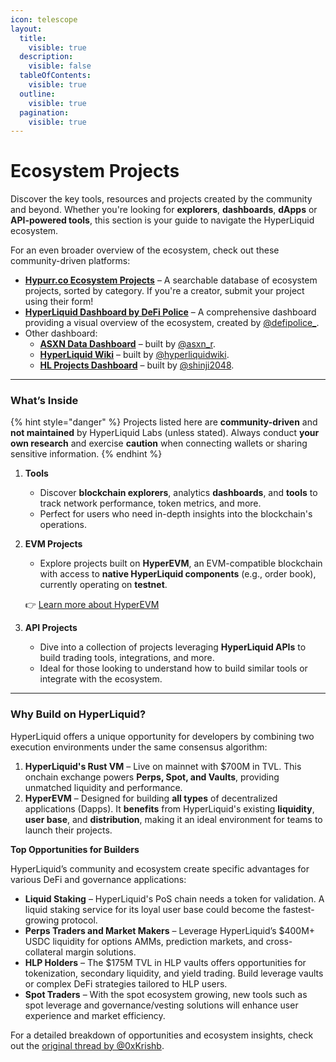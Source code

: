 ```yaml
---
icon: telescope
layout:
  title:
    visible: true
  description:
    visible: false
  tableOfContents:
    visible: true
  outline:
    visible: true
  pagination:
    visible: true
---
```


# Ecosystem Projects

Discover the key tools, resources and projects created by the community and beyond. Whether you're looking for **explorers**, **dashboards**, **dApps** or **API-powered tools**, this section is your guide to navigate the HyperLiquid ecosystem.

For an even broader overview of the ecosystem, check out these community-driven platforms:

* [**Hypurr.co Ecosystem Projects**](https://www.hypurr.co/ecosystem-projects) – A searchable database of ecosystem projects, sorted by category. If you're a creator, submit your project using their form!
* [**HyperLiquid Dashboard by DeFi Police**](https://degen.start.me/p/gGnQQY/hyperliquid) – A comprehensive dashboard providing a visual overview of the ecosystem, created by [@defipolice\_](https://x.com/defipolice_).
* Other dashboard:
  * [**ASXN Data Dashboard**](https://data.asxn.xyz/dashboard/hyperliquid-ecosystem) – built by [@asxn\_r](https://x.com/asxn_r).
  * [**HyperLiquid Wiki**](https://hyperliquid.wiki/) – built by [@hyperliquidwiki](https://x.com/hyperliquidwiki).
  * [**HL Projects Dashboard**](https://hlprojects.xyz/) – built by [@shinji2048](https://x.com/shinji2048).

***

### **What’s Inside**

{% hint style="danger" %}
Projects listed here are **community-driven** and **not maintained** by HyperLiquid Labs (unless stated). Always conduct **your own research** and exercise **caution** when connecting wallets or sharing sensitive information.
{% endhint %}

1. **Tools**
   * Discover **blockchain explorers**, analytics **dashboards**, and **tools** to track network performance, token metrics, and more.
   * Perfect for users who need in-depth insights into the blockchain's operations.
2.  **EVM Projects**

    * Explore projects built on **HyperEVM**, an EVM-compatible blockchain with access to **native HyperLiquid components** (e.g., order book), currently operating on **testnet**.

    👉 [Learn more about HyperEVM](https://community-hyperliquid.gitbook.io/community-docs/technical-overview-of-hyperliquid/hyperevm)
3. **API Projects**
   * Dive into a collection of projects leveraging **HyperLiquid APIs** to build trading tools, integrations, and more.
   * Ideal for those looking to understand how to build similar tools or integrate with the ecosystem.

***

### **Why Build on HyperLiquid?**

HyperLiquid offers a unique opportunity for developers by combining two execution environments under the same consensus algorithm:

1. **HyperLiquid's Rust VM** – Live on mainnet with $700M in TVL. This onchain exchange powers **Perps, Spot, and Vaults**, providing unmatched liquidity and performance.
2. **HyperEVM** – Designed for building **all types** of decentralized applications (Dapps). It **benefits** from HyperLiquid's existing **liquidity**, **user base**, and **distribution**, making it an ideal environment for teams to launch their projects.

**Top Opportunities for Builders**

HyperLiquid’s community and ecosystem create specific advantages for various DeFi and governance applications:

* **Liquid Staking** – HyperLiquid's PoS chain needs a token for validation. A liquid staking service for its loyal user base could become the fastest-growing protocol.
* **Perps Traders and Market Makers** – Leverage HyperLiquid’s $400M+ USDC liquidity for options AMMs, prediction markets, and cross-collateral margin solutions.
* **HLP Holders** – The $175M TVL in HLP vaults offers opportunities for tokenization, secondary liquidity, and yield trading. Build leverage vaults or complex DeFi strategies tailored to HLP users.
* **Spot Traders** – With the spot ecosystem growing, new tools such as spot leverage and governance/vesting solutions will enhance user experience and market efficiency.

For a detailed breakdown of opportunities and ecosystem insights, check out the [original thread by @0xKrishb](https://x.com/0xkrishb/status/1839441024919417077).
